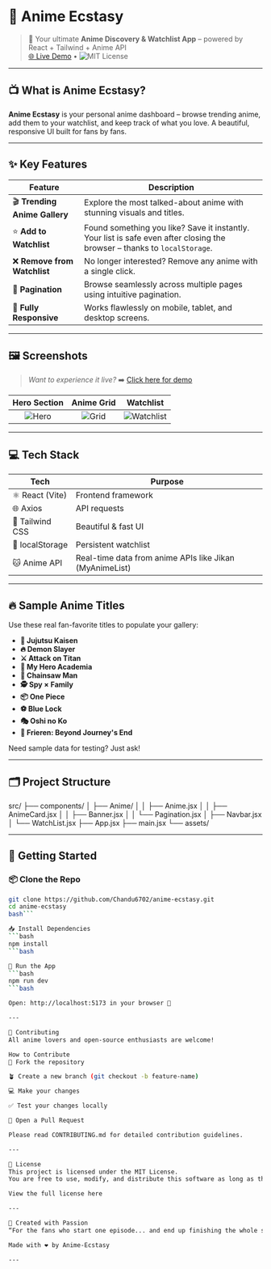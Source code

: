 # 🌸 Anime Ecstasy

> 🎥 Your ultimate **Anime Discovery & Watchlist App** – powered by React + Tailwind + Anime API  
> [🌐 Live Demo](https://anime-ecstasy.chandrasekhara.me) • ![MIT License](https://img.shields.io/badge/license-MIT-green)

---

## 📺 What is Anime Ecstasy?

**Anime Ecstasy** is your personal anime dashboard – browse trending anime, add them to your watchlist, and keep track of what you love. A beautiful, responsive UI built for fans by fans.

---

## ✨ Key Features

| Feature | Description |
|--------|-------------|
| 🎬 **Trending Anime Gallery** | Explore the most talked-about anime with stunning visuals and titles. |
| ⭐ **Add to Watchlist** | Found something you like? Save it instantly. Your list is safe even after closing the browser – thanks to `localStorage`. |
| ❌ **Remove from Watchlist** | No longer interested? Remove any anime with a single click. |
| 📖 **Pagination** | Browse seamlessly across multiple pages using intuitive pagination. |
| 📱 **Fully Responsive** | Works flawlessly on mobile, tablet, and desktop screens. |

---

## 🖼️ Screenshots

> *Want to experience it live?* ➡️ [Click here for demo](https://anime-ecstasy.chandrasekhara.me)

| Hero Section | Anime Grid | Watchlist |
|:------------:|:----------:|:---------:|
| ![Hero](https://dummyimage.com/600x250/fafafa/aaa&text=Hero+Banner) | ![Grid](https://dummyimage.com/600x250/fafafa/aaa&text=Anime+Cards) | ![Watchlist](https://dummyimage.com/600x250/fafafa/aaa&text=Watchlist+Example) |

---

## 💻 Tech Stack

| Tech | Purpose |
|------|---------|
| ⚛️ React (Vite) | Frontend framework |
| 🌐 Axios | API requests |
| 💨 Tailwind CSS | Beautiful & fast UI |
| 💾 localStorage | Persistent watchlist |
| 🐱 Anime API | Real-time data from anime APIs like Jikan (MyAnimeList) |

---

## 🔥 Sample Anime Titles

Use these real fan-favorite titles to populate your gallery:

- **🔮 Jujutsu Kaisen**
- **🔥 Demon Slayer**
- **⚔️ Attack on Titan**
- **🦸 My Hero Academia**
- **🧨 Chainsaw Man**
- **🕵️ Spy × Family**
- **📦 One Piece**
- **⚽ Blue Lock**
- **🎭 Oshi no Ko**
- **📜 Frieren: Beyond Journey's End**

Need sample data for testing? Just ask!

---

## 🗂️ Project Structure

src/
├── components/
│ ├── Anime/
│ │ ├── Anime.jsx
│ │ ├── AnimeCard.jsx
│ │ ├── Banner.jsx
│ │ └── Pagination.jsx
│ ├── Navbar.jsx
│ └── WatchList.jsx
├── App.jsx
├── main.jsx
└── assets/

---

## 🚀 Getting Started

### 📦 Clone the Repo

```bash
git clone https://github.com/Chandu6702/anime-ecstasy.git
cd anime-ecstasy
bash```

📥 Install Dependencies
```bash
npm install
```bash

🧪 Run the App
```bash
npm run dev
```bash

Open: http://localhost:5173 in your browser 🎉

---

🤝 Contributing
All anime lovers and open-source enthusiasts are welcome!

How to Contribute
🍴 Fork the repository

🪴 Create a new branch (git checkout -b feature-name)

💻 Make your changes

✅ Test your changes locally

🚀 Open a Pull Request

Please read CONTRIBUTING.md for detailed contribution guidelines.

---

📄 License
This project is licensed under the MIT License.
You are free to use, modify, and distribute this software as long as the original license is included.

View the full license here

---

💖 Created with Passion
“For the fans who start one episode... and end up finishing the whole season at 3AM.”

Made with ❤️ by Anime-Ecstasy

---


